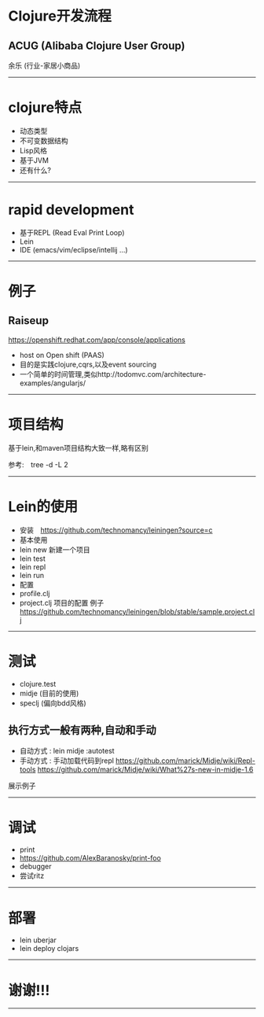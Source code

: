 # Clojure开发流程

## ACUG (Alibaba Clojure User Group)

余乐 (行业-家居小商品)

---

# clojure特点

*  动态类型
*  不可变数据结构
*  Lisp风格
*  基于JVM
*  还有什么?

---

# rapid development

*  基于REPL (Read Eval Print Loop)
*  Lein
*  IDE (emacs/vim/eclipse/intellij ...)

---

#  例子

## Raiseup

https://openshift.redhat.com/app/console/applications

*  host on Open shift (PAAS)
*  目的是实践clojure,cqrs,以及event sourcing
*  一个简单的时间管理,类似http://todomvc.com/architecture-examples/angularjs/

---

# 项目结构

基于lein,和maven项目结构大致一样,略有区别

参考:　tree -d -L 2

---

#  Lein的使用

*  安装　https://github.com/technomancy/leiningen?source=c
*  基本使用
  *  lein new 新建一个项目
  *  lein test
  *  lein repl
  *  lein run
*  配置
  * profile.clj
  * project.clj 项目的配置 例子 https://github.com/technomancy/leiningen/blob/stable/sample.project.clj

---



# 测试

*  clojure.test
*  midje (目前的使用)
*  speclj (偏向bdd风格)

## 执行方式一般有两种,自动和手动
* 自动方式 : lein midje :autotest
* 手动方式 : 手动加载代码到repl 
https://github.com/marick/Midje/wiki/Repl-tools
https://github.com/marick/Midje/wiki/What%27s-new-in-midje-1.6

展示例子

---

#  调试

*  print 
  *  https://github.com/AlexBaranosky/print-foo
*  debugger
  *  尝试ritz

---

#  部署

*  lein uberjar
*  lein deploy clojars

---

# 谢谢!!!

---





